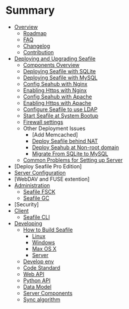 # Summary

* [Overview](overview/README.md)
   * [Roadmap](roadmap.md)
   * [FAQ](faq.md)
   * [Changelog](changelog.md)
   * [Contribution](contribution.md)
* [Deploying and Upgrading Seafile](deploy/README.md)
   * [Components Overview](deploy/components.md)
   * [Deploying Seafile with SQLite](deploy/using_sqlite.md)
   * [Deploying Seafile with MySQL](deploy/using_mysql.md)
   * [Config Seahub with Nginx](deploy/deploy_with_nginx.md)
   * [Enabling Https with Nginx](deploy/https_with_nginx.md)
   * [Config Seahub with Apache](deploy/deploy_with_apache.md)
   * [Enabling Https with Apache](deploy/https_with_apache.md)
   * [Configure Seafile to use LDAP](deploy/using_ldap.md)
   * [Start Seafile at System Bootup](deploy/start_Seafile_at_system_bootup.md)
   * [Firewall settings](deploy/using_firewall.md)
   * Other Deployment Issues
      * [Add Memcached]
      * [Deploy Seafile behind NAT](deploy/deploy_Seafile_behind_NAT.md)
      * [Deploy Seahub at Non-root domain](deploy/deploy_Seahub_at_Non-root_domain.md)
      * [Migrate From SQLite to MySQL](deploy/migrate_from_sqlite_to_mysql.md)
   * [Common Problems for Setting up Server](deploy/common_problems_for_setting_up_server.md)
* [Deploy Seafile Pro Edition]
* [Server Configuration](deploy/server_configuration.md)
* [WebDAV and FUSE extention]
* [Administration](maintain/README.md)
   * [Seafile FSCK](maintain/seafile_fsck.md)
   * [Seafile GC](maintain/seafile_gc.md)
* [Security]
* [Client](client/client.md)
   * [Seafile CLI](client/seafile_cli.md)
* [Developing](develop/README.md)
   * [How to Build Seafile](build_seafile/README.md)
       * [Linux](build_seafile/linux.md)
       * [Windows](build_seafile/windows.md)
       * [Max OS X](build_seafile/osx.md)
       * [Server](build_seafile/server.md)
   * [Develop env](develop/env.md)
   * [Code Standard](develop/code_standard.md)
   * [Web API](develop/web_api.md)
   * [Python API](develop/python_api.md)
   * [Data Model](develop/data_model.md)
   * [Server Components](develop/server-components.md)
   * [Sync algorithm](develop/sync_algorithm.md)

